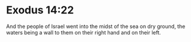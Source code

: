 # Exodus 14:22

And the people of Israel went into the midst of the sea on dry ground, the waters being a wall to them on their right hand and on their left.
